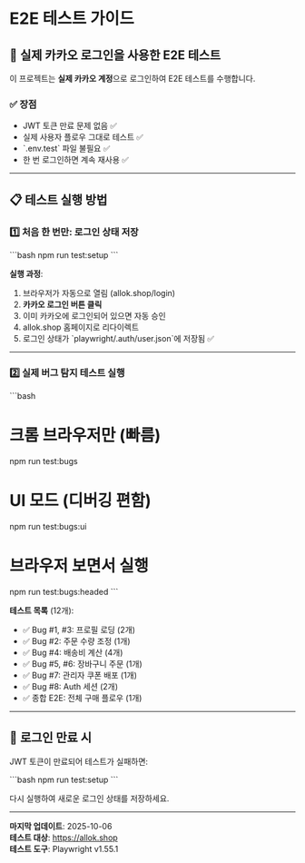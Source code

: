 # E2E 테스트 가이드

## 🎯 실제 카카오 로그인을 사용한 E2E 테스트

이 프로젝트는 **실제 카카오 계정**으로 로그인하여 E2E 테스트를 수행합니다.

### ✅ 장점
- JWT 토큰 만료 문제 없음 ✅
- 실제 사용자 플로우 그대로 테스트 ✅
- \`.env.test\` 파일 불필요 ✅
- 한 번 로그인하면 계속 재사용 ✅

---

## 📋 테스트 실행 방법

### 1️⃣ 처음 한 번만: 로그인 상태 저장

\`\`\`bash
npm run test:setup
\`\`\`

**실행 과정**:
1. 브라우저가 자동으로 열림 (allok.shop/login)
2. **카카오 로그인 버튼 클릭**
3. 이미 카카오에 로그인되어 있으면 자동 승인
4. allok.shop 홈페이지로 리다이렉트
5. 로그인 상태가 \`playwright/.auth/user.json\`에 저장됨 ✅

---

### 2️⃣ 실제 버그 탐지 테스트 실행

\`\`\`bash
# 크롬 브라우저만 (빠름)
npm run test:bugs

# UI 모드 (디버깅 편함)
npm run test:bugs:ui

# 브라우저 보면서 실행
npm run test:bugs:headed
\`\`\`

**테스트 목록** (12개):
- ✅ Bug #1, #3: 프로필 로딩 (2개)
- ✅ Bug #2: 주문 수량 조정 (1개)
- ✅ Bug #4: 배송비 계산 (4개)
- ✅ Bug #5, #6: 장바구니 주문 (1개)
- ✅ Bug #7: 관리자 쿠폰 배포 (1개)
- ✅ Bug #8: Auth 세션 (2개)
- ✅ 종합 E2E: 전체 구매 플로우 (1개)

---

## 🔄 로그인 만료 시

JWT 토큰이 만료되어 테스트가 실패하면:

\`\`\`bash
npm run test:setup
\`\`\`

다시 실행하여 새로운 로그인 상태를 저장하세요.

---

**마지막 업데이트**: 2025-10-06  
**테스트 대상**: https://allok.shop  
**테스트 도구**: Playwright v1.55.1
